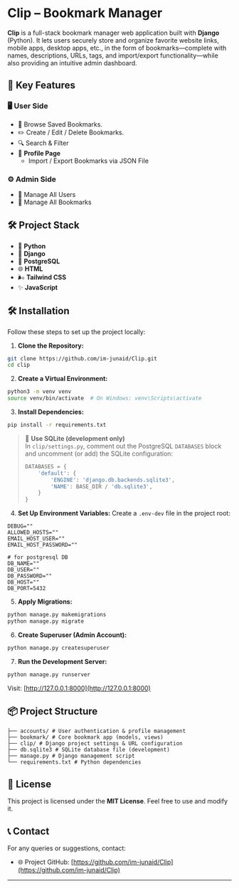 # Clip – Bookmark Manager

**Clip** is a full-stack bookmark manager web application built with **Django** (Python). It lets users securely store and organize favorite website links, mobile apps, desktop apps, etc., in the form of bookmarks—complete with names, descriptions, URLs, tags, and import/export functionality—while also providing an intuitive admin dashboard.  

## 🌟 Key Features

### 🖥️ User Side
- 📑 Browse Saved Bookmarks.
- ✏️ Create / Edit / Delete Bookmarks.
- 🔍 Search & Filter
- 👤 **Profile Page**
  - Import / Export Bookmarks via JSON File


### ⚙️ Admin Side

- 👥 Manage All Users  
- 📂 Manage All Bookmarks  

## 🛠️ Project Stack

- 🐍 **Python**  
- 🌿 **Django**  
- 🐘 **PostgreSQL**  
- 🌐 **HTML**  
- 🌬️ **Tailwind CSS**  
- ✨ **JavaScript** 

## 🛠️ Installation

Follow these steps to set up the project locally:

1. **Clone the Repository:**
```bash
git clone https://github.com/im-junaid/Clip.git
cd clip
```

2. **Create a Virtual Environment:**
```bash
python3 -m venv venv
source venv/bin/activate  # On Windows: venv\Scripts\activate
```

3. **Install Dependencies:**
```bash
pip install -r requirements.txt
```
> 🔄 **Use SQLite (development only)**  
> In `clip/settings.py`, comment out the PostgreSQL `DATABASES` block and uncomment (or add) the SQLite configuration:
> ```python
> DATABASES = {
>     'default': {
>         'ENGINE': 'django.db.backends.sqlite3',
>         'NAME': BASE_DIR / 'db.sqlite3',
>     }
> }
> ```

4. **Set Up Environment Variables:**
Create a `.env-dev` file in the project root:
```
DEBUG=""
ALLOWED_HOSTS=""
EMAIL_HOST_USER=""
EMAIL_HOST_PASSWORD=""

# for postgresql DB
DB_NAME=""
DB_USER=""
DB_PASSWORD=""
DB_HOST=""
DB_PORT=5432
```

5. **Apply Migrations:**
```bash
python manage.py makemigrations
python manage.py migrate
```

6. **Create Superuser (Admin Account):**
```bash
python manage.py createsuperuser
```

7. **Run the Development Server:**
```bash
python manage.py runserver
```

Visit: [http://127.0.0.1:8000](http://127.0.0.1:8000)


## 📦 Project Structure
```
├── accounts/ # User authentication & profile management
├── bookmark/ # Core bookmark app (models, views)
├── clip/ # Django project settings & URL configuration
├── db.sqlite3 # SQLite database file (development)
├── manage.py # Django management script
└── requirements.txt # Python dependencies
```

## 📜 License
This project is licensed under the **MIT License**. Feel free to use and modify it.

## 📞 Contact
For any queries or suggestions, contact:
- 🌐 Project GitHub: [https://github.com/im-junaid/Clip](https://github.com/im-junaid/Clip)

---